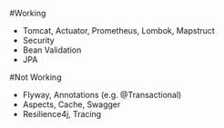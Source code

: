 #Working 
- Tomcat, Actuator, Prometheus, Lombok, Mapstruct
- Security
- Bean Validation
- JPA

#Not Working
- Flyway, Annotations (e.g. @Transactional)
- Aspects, Cache, Swagger
- Resilience4j, Tracing